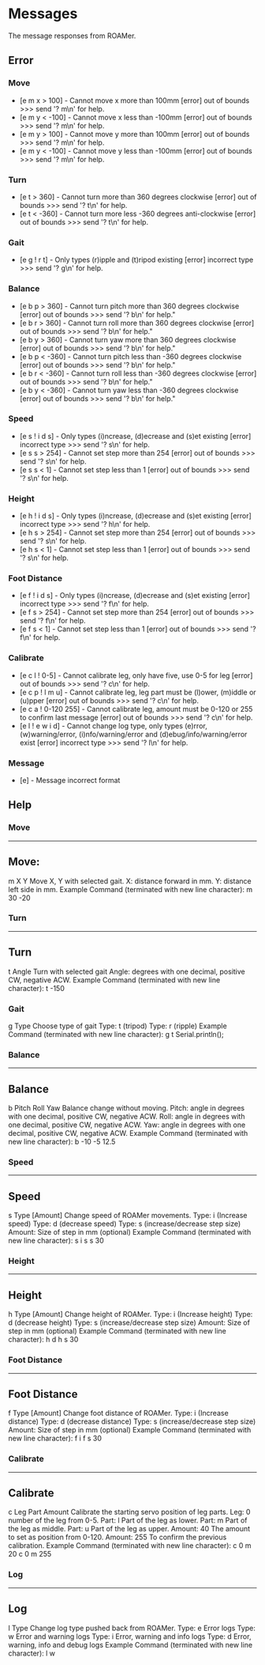 # Messages

The message responses from ROAMer.

## Error

### Move

* [e m x > 100] - Cannot move x more than 100mm [error] out of bounds >>> send '? m\\n' for help.
* [e m y < -100] - Cannot move x less than -100mm [error] out of bounds >>> send '? m\\n' for help.
* [e m y > 100] - Cannot move y more than 100mm [error] out of bounds >>> send '? m\\n' for help.
* [e m y < -100] - Cannot move y less than -100mm [error] out of bounds >>> send '? m\\n' for help.

### Turn

* [e t > 360] - Cannot turn more than 360 degrees clockwise [error] out of bounds >>> send '? t\\n' for help.
* [e t < -360] - Cannot turn more less -360 degrees anti-clockwise [error] out of bounds >>> send '? t\\n' for help.

### Gait

* [e g ! r t] - Only types (r)ipple and (t)ripod existing [error] incorrect type >>> send '? g\\n' for help.

### Balance

* [e b p > 360] - Cannot turn pitch more than 360 degrees clockwise [error] out of bounds >>> send '? b\\n' for help."
* [e b r > 360] - Cannot turn roll more than 360 degrees clockwise [error] out of bounds >>> send '? b\\n' for help."
* [e b y > 360] - Cannot turn yaw more than 360 degrees clockwise [error] out of bounds >>> send '? b\\n' for help."
* [e b p < -360] - Cannot turn pitch less than -360 degrees clockwise [error] out of bounds >>> send '? b\\n' for help."
* [e b r < -360] - Cannot turn roll less than -360 degrees clockwise [error] out of bounds >>> send '? b\\n' for help."
* [e b y < -360] - Cannot turn yaw less than -360 degrees clockwise [error] out of bounds >>> send '? b\\n' for help."


### Speed

* [e s ! i d s] - Only types (i)ncrease, (d)ecrease and (s)et existing [error] incorrect type >>> send '? s\\n' for help.
* [e s s > 254] - Cannot set step more than 254 [error] out of bounds >>> send '? s\\n' for help.
* [e s s < 1] - Cannot set step less than 1 [error] out of bounds >>> send '? s\\n' for help.

### Height

* [e h ! i d s] - Only types (i)ncrease, (d)ecrease and (s)et existing [error] incorrect type >>> send '? h\\n' for help.
* [e h s > 254] - Cannot set step more than 254 [error] out of bounds >>> send '? s\\n' for help.
* [e h s < 1] - Cannot set step less than 1 [error] out of bounds >>> send '? s\\n' for help.

### Foot Distance

* [e f ! i d s] - Only types (i)ncrease, (d)ecrease and (s)et existing [error] incorrect type >>> send '? f\\n' for help.
* [e f s > 254] - Cannot set step more than 254 [error] out of bounds >>> send '? f\\n' for help.
* [e f s < 1] - Cannot set step less than 1 [error] out of bounds >>> send '? f\\n' for help.

### Calibrate

* [e c l ! 0-5] - Cannot calibrate leg, only have five, use 0-5 for leg [error] out of bounds >>> send '? c\\n' for help.
* [e c p ! l m u] - Cannot calibrate leg, leg part must be (l)ower, (m)iddle or (u)pper [error] out of bounds >>> send '? c\\n' for help.
* [e c a ! 0-120 255] - Cannot calibrate leg, amount must be 0-120 or 255 to confirm last message [error] out of bounds >>> send '? c\\n' for help.
* [e l ! e w i d] - Cannot change log type, only types (e)rror, (w)warning/error, (i)nfo/warning/error and (d)ebug/info/warning/error exist [error] incorrect type >>> send '? l\\n' for help. 

### Message

* [e] - Message incorrect format

## Help

### Move

--------------------
Move: 
--------------------
m X Y
Move X, Y with selected gait.
X: distance forward in mm.
Y: distance left side in mm.
Example Command (terminated with new line character):
m 30 -20

### Turn

--------------------
Turn
--------------------
t Angle
Turn with selected gait
Angle: degrees with one decimal, positive CW, negative ACW.
Example Command (terminated with new line character):
t -150

### Gait

g Type
Choose type of gait
Type: t (tripod)
Type: r (ripple)
Example Command (terminated with new line character):
g t
Serial.println();

### Balance 

--------------------
Balance
--------------------
b Pitch Roll Yaw
Balance change without moving.
Pitch: angle in degrees with one decimal, positive CW, negative ACW.
Roll: angle in degrees with one decimal, positive CW, negative ACW.
Yaw: angle in degrees with one decimal, positive CW, negative ACW.
Example Command (terminated with new line character):
b -10 -5 12.5

### Speed

--------------------
Speed
--------------------
s Type [Amount]
Change speed of ROAMer movements.
Type: i (Increase speed)
Type: d (decrease speed)
Type: s (increase/decrease step size)
Amount: Size of step in mm (optional)
Example Command (terminated with new line character):
s i
s s 30

### Height

--------------------
Height
--------------------
h Type [Amount]
Change height of ROAMer.
Type: i (Increase height)
Type: d (decrease height)
Type: s (increase/decrease step size)
Amount: Size of step in mm (optional)
Example Command (terminated with new line character):
h d
h s 30

### Foot Distance

--------------------
Foot Distance
--------------------
f Type [Amount]
Change foot distance of ROAMer.
Type: i (Increase distance)
Type: d (decrease distance)
Type: s (increase/decrease step size)
Amount: Size of step in mm (optional)
Example Command (terminated with new line character):
f i
f s 30

### Calibrate

--------------------
Calibrate
--------------------
c Leg Part Amount
Calibrate the starting servo position of leg parts.
Leg: 0 number of the leg from 0-5.
Part: l Part of the leg as lower.
Part: m Part of the leg as middle.
Part: u Part of the leg as upper.
Amount: 40 The amount to set as position from 0-120.
Amount: 255 To confirm the previous calibration.
Example Command (terminated with new line character):
c 0 m 20
c 0 m 255

### Log

--------------------
Log
--------------------
l Type
Change log type pushed back from ROAMer.
Type: e Error logs
Type: w Error and warning logs
Type: i Error, warning and info logs
Type: d Error, warning, info and debug logs
Example Command (terminated with new line character):
l w